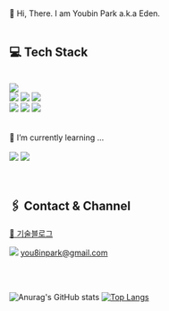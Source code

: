 <br />
<br />
 👋 Hi, There. I am Youbin Park a.k.a Eden.
 
<br />
<br />

<div align="left">
   

</div>

<div>
 

## 💻 Tech Stack
<br />
<img src="https://img.shields.io/badge/-HTML5-%23E34F26?style=for-the-badge&logo=HTML5&logoColor=white"/><br/>
<img src="https://img.shields.io/badge/-css3-%231572B6?style=for-the-badge&logo=css3&logoColor=white "/>
  <img src="https://img.shields.io/badge/-sass%2Fscss-%23CC6699?style=for-the-badge&logo=sass&logoColor=white"/>
 <img src="https://img.shields.io/badge/-styled--components-%23DB7093?style=for-the-badge&logo=styled-components&logoColor=white"/><br/>
 <img src="https://img.shields.io/badge/-javascript-%23F7DF1E?style=for-the-badge&logo=javascript&logoColor=white"/>
 <img src="https://img.shields.io/badge/-typescript-%233178C6?style=for-the-badge&logo=typescript&logoColor=white"/>
<img src="https://img.shields.io/badge/-react-%2361DAFB?style=for-the-badge&logo=React&logoColor=white"/>
<br /><br /><br />
 🌱 I’m currently learning ...<br /><br />
 <img src="https://img.shields.io/badge/-typescript-%233178C6?style=for-the-badge&logo=typescript&logoColor=white"/>
 <img src="https://img.shields.io/badge/-Next.js-%23000000?style=for-the-badge&logo=next.js&logoColor=white" />
<br /><br /><br />

## 🖇️ Contact & Channel
[📑 기술블로그](https://velog.io/@daydreamplace)
 
 <img src="https://img.shields.io/badge/-gmail-%23EA4335?style=flat&logo=gmail&logoColor=white" /> you8inpark@gmail.com
  <br />


<br />
<br />

![Anurag's GitHub stats](https://github-readme-stats.vercel.app/api?username=daydreamplace&show_icons=true)
[![Top Langs](https://github-readme-stats.vercel.app/api/top-langs/?username=daydreamplace&langs_count=10&layout=compact)](https://github.com/daydreamplace/github-readme-stats)

</div>




<br />

